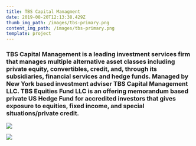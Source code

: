 ```yaml
---
title: TBS Capital Managment
date: 2019-08-20T12:13:38.429Z
thumb_img_path: /images/tbs-primary.png
content_img_path: /images/tbs-primary.png
template: project
---
```

### TBS Capital Management is a leading investment services firm that manages multiple alternative asset classes including private equity, convertibles, credit, and, through its subsidiaries, financial services and hedge funds. Managed by New York based investment adviser TBS Capital Management LLC. TBS Equities Fund LLC is an offering memorandum based private US Hedge Fund for accredited investors that gives exposure to equities, fixed income, and special situations/private credit.

![](/images/tbs-second.png)

![](/images/tbs-third.png)